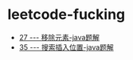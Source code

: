 # leetcode-fucking


- [27 --- 移除元素-java题解](https://github.com/wuou-learn/leetcode-fucking/blob/main/src/main/java/com/solve/leetcode/editor/cn/RemoveElement.java)
- [35 --- 搜索插入位置-java题解](https://github.com/wuou-learn/leetcode-fucking/blob/main/src/main/java/com/solve/leetcode/editor/cn/SearchInsertPosition.java)
